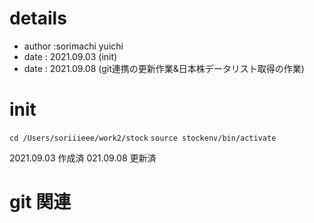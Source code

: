 # details 
* author :sorimachi yuichi
* date : 2021.09.03 (init)
* date : 2021.09.08 (git連携の更新作業&日本株データリスト取得の作業)

# init 
`cd /Users/soriiieee/work2/stock`
`source stockenv/bin/activate`

<!-- 一時的に -->
<!-- python -m venv stock_env --> 2021.09.03  作成済
<!-- pip install -r requirements.txt --> 021.09.08  更新済

# git 関連
